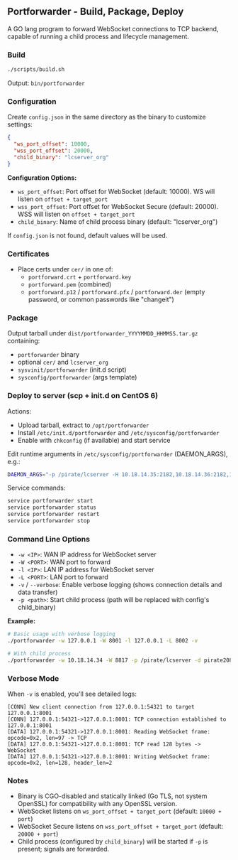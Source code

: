 ## Portforwarder - Build, Package, Deploy

A GO lang program to forward WebSocket connections to TCP backend, capable of running a child process and lifecycle management.

### Build

```bash
./scripts/build.sh
```

Output: `bin/portforwarder`

### Configuration

Create `config.json` in the same directory as the binary to customize settings:

```json
{
  "ws_port_offset": 10000,
  "wss_port_offset": 20000,
  "child_binary": "lcserver_org"
}
```

**Configuration Options:**
- `ws_port_offset`: Port offset for WebSocket (default: 10000). WS will listen on `offset + target_port`
- `wss_port_offset`: Port offset for WebSocket Secure (default: 20000). WSS will listen on `offset + target_port`
- `child_binary`: Name of child process binary (default: "lcserver_org")

If `config.json` is not found, default values will be used.

### Certificates
- Place certs under `cer/` in one of:
  - `portforward.crt` + `portforward.key`
  - `portforward.pem` (combined)
  - `portforward.p12` / `portforward.pfx` / `portforward.der` (empty password, or common passwords like "changeit")

### Package

Output tarball under `dist/portforwarder_YYYYMMDD_HHMMSS.tar.gz` containing:
- `portforwarder` binary
- optional `cer/` and `lcserver_org`
- `sysvinit/portforwarder` (init.d script)
- `sysconfig/portforwarder` (args template)

### Deploy to server (scp + init.d on CentOS 6)

Actions:
- Upload tarball, extract to `/opt/portforwarder`
- Install `/etc/init.d/portforwarder` and `/etc/sysconfig/portforwarder`
- Enable with `chkconfig` (if available) and start service

Edit runtime arguments in `/etc/sysconfig/portforwarder` (DAEMON_ARGS), e.g.:

```bash
DAEMON_ARGS="-p /pirate/lcserver -H 10.18.14.35:2182,10.18.14.36:2182,10.18.14.37:2182 -G game20817 -w 10.18.14.34 -l 10.18.14.34 -d pirate20817 -W 8817 -L 9817"
```

Service commands:

```bash
service portforwarder start
service portforwarder status
service portforwarder restart
service portforwarder stop
```

### Command Line Options

- `-w <IP>`: WAN IP address for WebSocket server
- `-W <PORT>`: WAN port to forward
- `-l <IP>`: LAN IP address for WebSocket server
- `-L <PORT>`: LAN port to forward
- `-v` / `--verbose`: Enable verbose logging (shows connection details and data transfer)
- `-p <path>`: Start child process (path will be replaced with config's child_binary)

**Example:**
```bash
# Basic usage with verbose logging
./portforwarder -w 127.0.0.1 -W 8001 -l 127.0.0.1 -L 8002 -v

# With child process
./portforwarder -w 10.18.14.34 -W 8817 -p /pirate/lcserver -d pirate20817
```

### Verbose Mode

When `-v` is enabled, you'll see detailed logs:
```
[CONN] New client connection from 127.0.0.1:54321 to target 127.0.0.1:8001
[CONN] 127.0.0.1:54321->127.0.0.1:8001: TCP connection established to 127.0.0.1:8001
[DATA] 127.0.0.1:54321->127.0.0.1:8001: Reading WebSocket frame: opcode=0x2, len=97 -> TCP
[DATA] 127.0.0.1:54321->127.0.0.1:8001: TCP read 128 bytes -> WebSocket
[DATA] 127.0.0.1:54321->127.0.0.1:8001: Writing WebSocket frame: opcode=0x2, len=128, header_len=2
```

### Notes
- Binary is CGO-disabled and statically linked (Go TLS, not system OpenSSL) for compatibility with any OpenSSL version.
- WebSocket listens on `ws_port_offset + target_port` (default: `10000 + port`)
- WebSocket Secure listens on `wss_port_offset + target_port` (default: `20000 + port`)
- Child process (configured by `child_binary`) will be started if `-p` is present; signals are forwarded.
